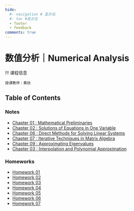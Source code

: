 ```yaml
---
hide:
  #- navigation # 显示右
  #- toc #显示左
  - footer
  - feedback
comments: true
--- 
```


# 数值分析｜Numerical Analysis

!!! 课程信息

	授课教师：黄劲

## Table of Contents

### Notes

- [Chapter 01 : Mathematical Preliminaries](Chapter%201/)
- [Chapter 02 : Solutions of Equations in One Variable](Chapter%202/)
- [Chapter 06 : Direct Methods for Solving Linear Systems](Chapter%206/)
- [Chapter 07 : Iterative Techniques in Matrix Algebra](Chapter%207/)
- [Chapter 09 : Approximating Eigenvalues](Chapter%209/)
- [Chapter 03 : Interpolation and Polynomial Approximation](Chapter@203/)

### Homeworks

- [Homework 01](Homework%201/)
- [Homework 02](Homework%202/)
- [Homework 03](Homework%203/)
- [Homework 04](Homework%204/)
- [Homework 05](Homework%205/)
- [Homework 06](Homework%206/)
- [Homework 07](Homework%207/)